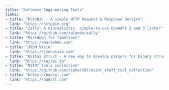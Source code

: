 ```yaml
---
title: "Software Engineering Tools"
links:
- title: "httpbin - A simple HTTP Request & Response Service"
  link: "https://httpbin.org"
- title: "Zally: A minimalistic, simple-to-use OpenAPI 2 and 3 linter"
  link: "https://github.com/zalando/zally"
- title: "Markdown for Timelines"
  link: "https://markwhen.com"
- title: "JSON Visio"
  link: "https://jsonvisio.com"
- title: "Kaitai Struct - A new way to develop parsers for binary structures"
  link: "https://kaitai.io"
- title: "OSINT tools collection"
  link: "https://github.com/cipher387/osint_stuff_tool_collection"
- title: "https://badssl.com"
  link: "https://badssl.com"
---
```

